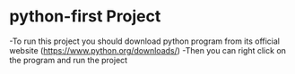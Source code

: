 # python-first Project

-To run this project you should download python program from its official website (https://www.python.org/downloads/)
-Then you can right click on the program and run the project
